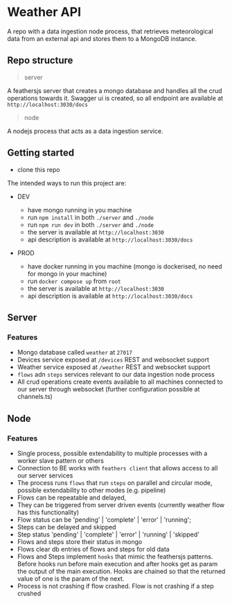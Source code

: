 # Weather API

A repo with a data ingestion node process, that retrieves meteorological data from an external api and stores them to a MongoDB instance.

## Repo structure
> server

A feathersjs server that creates a mongo database and handles all the crud operations towards it.
Swagger ui is created, so all endpoint are available at `http://localhost:3030/docs`

> node

A nodejs process that acts as a data ingestion service.


## Getting started
- clone this repo

The intended ways to run this project are:
- DEV
  - have mongo running in you machine
  - run `npm install` in both `./server` and `./node`
  - run `npm run dev` in both `./server` and `./node`
  - the server is available at `http://localhost:3030`
  - api description is available at `http://localhost:3030/docs`

- PROD
  - have docker running in you machine (mongo is dockerised, no need for mongo in your machine)
  - run `docker compose up` from `root`
  - the server is available at `http://localhost:3030`
  - api description is available at `http://localhost:3030/docs`

## Server

### Features
  - Mongo database called `weather` at `27017`
  - Devices service exposed at `/devices` REST and websocket support
  - Weather service exposed at `/weather` REST and websocket support
  - `flows` adn `steps` services relevant to our data ingestion node process
  - All crud operations create events available to all machines connected to our server through websocket (further configuration possible at channels.ts)

## Node

### Features
  - Single process, possible extendability to multiple processes with a worker slave pattern or others
  - Connection to BE works with `feathers client` that allows access to all our server services
  - The process runs `flows` that run `steps` on parallel and circular mode, possible extendability to other modes (e.g. pipeline)
  - Flows can be repeatable and delayed,
  - They can be triggered from server driven events (currently weather flow has this functionality)
  - Flow status can be 'pending' | 'complete' | 'error' | 'running';
  - Steps can be delayed and skipped
  - Step status 'pending' | 'complete' | 'error' | 'running' | 'skipped'
  - Flows and steps store their status in mongo
  - Flows clear db entries of flows and steps for old data
  - Flows and Steps implement `hooks` that mimic the feathersjs patterns. Before hooks run before main execution and after hooks get as param the output of the main execution. Hooks are chained so that the returned value of one is the param of the next.
  - Process is not crashing if flow crashed. Flow is not crashing if a step crushed
